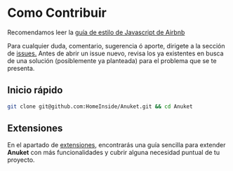 # Como Contribuir

Recomendamos leer la [guía de estilo de Javascript de Airbnb](https://github.com/airbnb/javascript)

Para cualquier duda, comentario, sugerencia ó aporte, dirigete a la sección de [issues.](https://github.com/HomeInside/Anuket/issues)
Antes de abrir un issue nuevo, revisa los ya existentes en busca de una solución (posiblemente ya planteada) para el problema que se te presenta.


## Inicio rápido

```bash
git clone git@github.com:HomeInside/Anuket.git && cd Anuket
```


## Extensiones

En el apartado de [extensiones](/docs/menu/extensions.html#extensiones), encontrarás una guía sencilla para extender __Anuket__ con más funcionalidades y cubrir alguna necesidad puntual de tu proyecto. 
